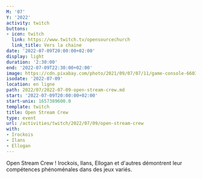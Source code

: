 ```yaml
---
M: '07'
Y: '2022'
activity: twitch
buttons:
- icon: twitch
  link: https://www.twitch.tv/opensourcechurch
  link_title: Vers la chaine
date: '2022-07-09T20:00:00+02:00'
display: light
duration: '2:30:00'
end: '2022-07-09T22:30:00+02:00'
image: https://cdn.pixabay.com/photo/2021/09/07/07/11/game-console-6603120_960_720.jpg
isodate: '2022-07-09'
location: en ligne
path: 2022/07/2022-07-09-open-stream-crew.md
start: '2022-07-09T20:00:00+02:00'
start-unix: 1657389600.0
template: twitch
title: Open Stream Crew
type: event
url: /activities/twitch/2022/07/09/open-stream-crew
with:
- Irockois
- Ilans
- Ellogan
---
```

Open Stream Crew ! Irockois, Ilans, Ellogan et d'autres démontrent leur compétences phénoménales dans des jeux variés.